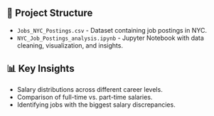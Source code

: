 ## 📂 Project Structure
- `Jobs_NYC_Postings.csv` - Dataset containing job postings in NYC.
- `NYC_Job_Postings_analysis.ipynb` - Jupyter Notebook with data cleaning, visualization, and insights.

## 📊 Key Insights
- Salary distributions across different career levels.
- Comparison of full-time vs. part-time salaries.
- Identifying jobs with the biggest salary discrepancies.
